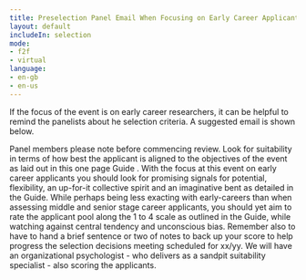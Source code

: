```yaml
---
title: Preselection Panel Email When Focusing on Early Career Applicants
layout: default
includeIn: selection
mode:
- f2f
- virtual
language:
- en-gb
- en-us
---
```

If the focus of the event is on early career researchers, it can be helpful to remind the panelists about he selection criteria. A suggested email is shown below.

Panel members please note before commencing review. Look for suitability in terms of how best the applicant is aligned to the objectives of the event as laid out in this one page Guide . With the focus at this event on early career applicants you should look for promising signals for potential, flexibility, an up-for-it collective spirit and an imaginative bent as detailed in the Guide. While perhaps being less exacting with early-careers than when assessing middle and senior stage career applicants, you should yet aim to rate the applicant pool along the 1 to 4 scale as outlined in the Guide, while watching against central tendency and unconscious bias. Remember also to have to hand a brief sentence or two of notes to back up your score to help progress the selection decisions meeting scheduled for xx/yy. We will have an organizational psychologist - who delivers as a sandpit suitability specialist - also scoring the applicants.